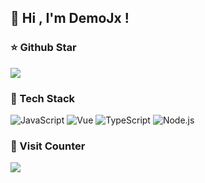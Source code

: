 ## 👻 Hi , I'm DemoJx !
### ⭐️ Github Star
<img src="https://github-readme-stats.vercel.app/api?username=DemoJj&show_icons=true&icon_color=3080ec&text_color=3080ec&bg_color=ffffff&hide_title=true" />

### 🥊 Tech Stack 
![JavaScript](https://img.shields.io/badge/-JavaScript-333333?style=flat&logo=javascript)
![Vue](https://img.shields.io/badge/-Vue-333333?style=flat&logo=vue.js)
![TypeScript](https://img.shields.io/badge/-TypeScript-333333?style=flat&logo=typescript)
![Node.js](https://img.shields.io/badge/-Node-333333?style=flat&logo=node.js)

### 📶 Visit Counter
<img src="https://profile-counter.glitch.me/DemoJj/count.svg" />



